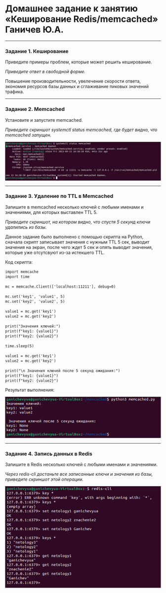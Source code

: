 # Домашнее задание к занятию «Кеширование Redis/memcached» Ганичев Ю.А.

---

### Задание 1. Кеширование 

Приведите примеры проблем, которые может решить кеширование. 

*Приведите ответ в свободной форме.*

Повышение производительности, увелечение скорости ответа, экономия ресурсов базы данных и сглаживание пиковых значений трафика.

---

### Задание 2. Memcached

Установите и запустите memcached.

*Приведите скриншот systemctl status memcached, где будет видно, что memcached запущен.*

![Alt текст](https://github.com/s2nt/netology_home_works/blob/main/sdb/screenshots/2/%D0%A1%D0%BD%D0%B8%D0%BC%D0%BE%D0%BA%20%D1%8D%D0%BA%D1%80%D0%B0%D0%BD%D0%B0%202023-09-15%20164455.png)

---

### Задание 3. Удаление по TTL в Memcached

Запишите в memcached несколько ключей с любыми именами и значениями, для которых выставлен TTL 5. 

*Приведите скриншот, на котором видно, что спустя 5 секунд ключи удалились из базы.*

Данное задание было выполнено с помощью скрипта на Python, сначала скрипт записывает значения с нужным TTL 5 сек, выводит значения на экран,
после чего ждет 5 сек и опять выводит значения, которые уже отсутсвуют из-за истекшего TTL. 

Код скрипта:

```                                                                         
import memcache
import time

mc = memcache.Client(['localhost:11211'], debug=0)

mc.set('key1', 'value1', 5)
mc.set('key2', 'value2', 5)

value1 = mc.get('key1')
value2 = mc.get('key2')

print("Значения ключей:")
print(f"key1: {value1}")
print(f"key2: {value2}")

time.sleep(5)

value1 = mc.get('key1')
value2 = mc.get('key2')

print("\n Значения ключей после 5 секунд ожидания:")
print(f"key1: {value1}")
print(f"key2: {value2}")
```

Результат выполнения:

![Alt текст](https://github.com/s2nt/netology_home_works/blob/main/sdb/screenshots/2/%D0%A1%D0%BD%D0%B8%D0%BC%D0%BE%D0%BA%20%D1%8D%D0%BA%D1%80%D0%B0%D0%BD%D0%B0%202023-09-15%20183533.png)

---

### Задание 4. Запись данных в Redis

Запишите в Redis несколько ключей с любыми именами и значениями. 

*Через redis-cli достаньте все записанные ключи и значения из базы, приведите скриншот этой операции.*

![Alt текст](https://github.com/s2nt/netology_home_works/blob/main/sdb/screenshots/2/%D0%A1%D0%BD%D0%B8%D0%BC%D0%BE%D0%BA%20%D1%8D%D0%BA%D1%80%D0%B0%D0%BD%D0%B0%202023-09-15%20170459.png)
